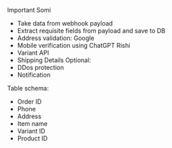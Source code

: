 Important
Somi
- Take data from webhook payload
- Extract requisite fields from payload and save to DB
- Address validation: Google
- Mobile verification using ChatGPT
Rishi
- Variant API
- Shipping Details
Optional:
- DDos protection
- Notification

Table schema:
- Order ID
- Phone
- Address
- Item name
- Variant ID
- Product ID
